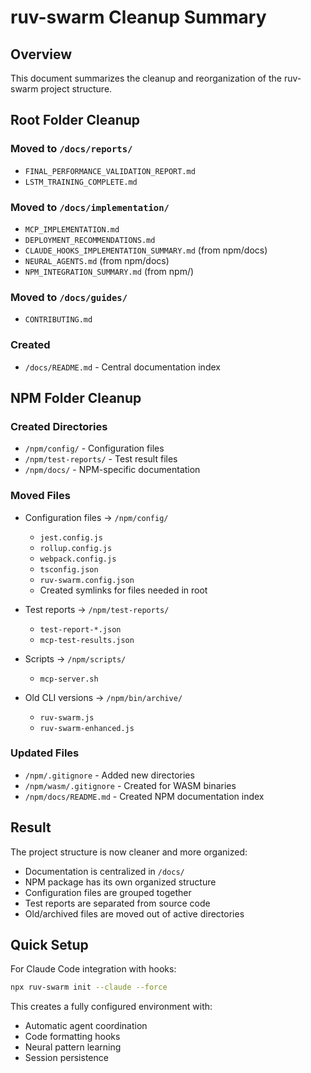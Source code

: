 # ruv-swarm Cleanup Summary

## Overview
This document summarizes the cleanup and reorganization of the ruv-swarm project structure.

## Root Folder Cleanup

### Moved to `/docs/reports/`
- `FINAL_PERFORMANCE_VALIDATION_REPORT.md`
- `LSTM_TRAINING_COMPLETE.md`

### Moved to `/docs/implementation/`
- `MCP_IMPLEMENTATION.md`
- `DEPLOYMENT_RECOMMENDATIONS.md`
- `CLAUDE_HOOKS_IMPLEMENTATION_SUMMARY.md` (from npm/docs)
- `NEURAL_AGENTS.md` (from npm/docs)
- `NPM_INTEGRATION_SUMMARY.md` (from npm/)

### Moved to `/docs/guides/`
- `CONTRIBUTING.md`

### Created
- `/docs/README.md` - Central documentation index

## NPM Folder Cleanup

### Created Directories
- `/npm/config/` - Configuration files
- `/npm/test-reports/` - Test result files
- `/npm/docs/` - NPM-specific documentation

### Moved Files
- Configuration files → `/npm/config/`
  - `jest.config.js`
  - `rollup.config.js`
  - `webpack.config.js`
  - `tsconfig.json`
  - `ruv-swarm.config.json`
  - Created symlinks for files needed in root

- Test reports → `/npm/test-reports/`
  - `test-report-*.json`
  - `mcp-test-results.json`

- Scripts → `/npm/scripts/`
  - `mcp-server.sh`

- Old CLI versions → `/npm/bin/archive/`
  - `ruv-swarm.js`
  - `ruv-swarm-enhanced.js`

### Updated Files
- `/npm/.gitignore` - Added new directories
- `/npm/wasm/.gitignore` - Created for WASM binaries
- `/npm/docs/README.md` - Created NPM documentation index

## Result
The project structure is now cleaner and more organized:
- Documentation is centralized in `/docs/`
- NPM package has its own organized structure
- Configuration files are grouped together
- Test reports are separated from source code
- Old/archived files are moved out of active directories

## Quick Setup
For Claude Code integration with hooks:
```bash
npx ruv-swarm init --claude --force
```

This creates a fully configured environment with:
- Automatic agent coordination
- Code formatting hooks
- Neural pattern learning
- Session persistence